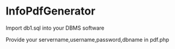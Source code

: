# InfoPdfGenerator
Import db1.sql into your DBMS software


Provide your servername,username,password,dbname in pdf.php 
